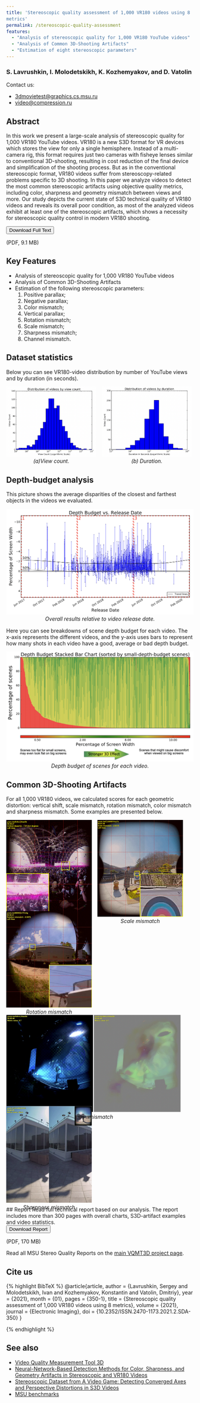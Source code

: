 ```yaml
---
title: 'Stereoscopic quality assessment of 1,000 VR180 videos using 8
metrics'
permalink: /stereoscopic-quality-assessment
features:
  - "Analysis of stereoscopic quality for 1,000 VR180 YouTube videos"
  - "Analysis of Common 3D-Shooting Artifacts"
  - "Estimation of eight stereoscopic parameters"
---
```


### S. Lavrushkin, I. Molodetskikh, K. Kozhemyakov, and D. Vatolin

Contact us: 
* <3dmovietest@graphics.cs.msu.ru>
* <video@compression.ru>

## Abstract
In this work we present a large-scale analysis of stereoscopic quality for 1,000 VR180 YouTube videos. VR180 is a new S3D format for VR devices which stores the view for only
a single hemisphere. Instead of a multi-camera rig, this format requires just two cameras with fisheye lenses similar to conventional 3D-shooting, resulting in cost reduction of the final device and simplification of the shooting process. But as in the conventional stereoscopic format, VR180 videos suffer from stereoscopy-related problems specific to 3D shooting. In this paper we analyze videos to detect the most common stereoscopic artifacts using objective quality metrics, including color, sharpness and geometry mismatch between views and more. Our study depicts the current state of S3D technical quality of VR180 videos and reveals its overall poor condition, as most of the analyzed videos exhibit
at least one of the stereoscopic artifacts, which shows a necessity for stereoscopic quality control in modern VR180 shooting.

<!-- Add Download Full Text button-->
<link rel="stylesheet" href="https://cdnjs.cloudflare.com/ajax/libs/font-awesome/4.7.0/css/font-awesome.min.css">
<div>
<button class="download-button" role="button" onclick="location.href = 'https://drive.google.com/uc?id=1yZkw-BN0OeYWkZWDRNy8aGsYVBOpJuqq'"> <!-- Insert link here-->
    <i class="fa fa-download"></i>
    Download Full Text
</button>
<p class="download-button-caption">(PDF, 9.1 MB)</p>  <!-- Insert correct filesize here-->
</div>

## Key Features
* Analysis of stereoscopic quality for 1,000 VR180 YouTube videos
* Analysis of Common 3D-Shooting Artifacts
* Estimation of the following stereoscopic parameters:
    1. Positive parallax;
    2. Negative parallax;
    3. Color mismatch;
    4. Vertical parallax;
    5. Rotation mismatch;
    6. Scale mismatch;
    7. Sharpness mismatch;
    8. Channel mismatch.
<!-- 
Main part of the page
 -->

<style>
    .examples {
        display: flex;
        flex-wrap: wrap;
        gap: 15px;
        margin-bottom: 15px;
    }

    .small-example {
        text-align: center;
        width:230px;
        height: 230px;
    }
    .color-example{
        text-align: center;
        width:470px;
        height: 230px;
    }
    .sharp-example{
        text-align: center;
        width:230px;
        height: 220px;
    }
    .example {
        text-align: center;
    }
    .big-example {
        text-align: center;
        margin-bottom: 15px;
    }

    @media (min-width: 450px) {
        .example {
            max-width: calc(50% - 10px);
        }
    }
</style>

## Dataset statistics
Below you can see VR180-video distribution by number of YouTube views and by duration (in seconds).

<div class="examples">
    <div class="example">
        <img src="/assets/img/papers/stereoscopic-quality-assessment/pic1.png" alt="distribution of videos by view count"/><br>
        <i>(a)View count.</i>
    </div>
    <div class="example">
        <img src="/assets/img/papers/stereoscopic-quality-assessment/pic2.png" alt="distribution of videos by duration"/><br>
        <i>(b) Duration.</i>
    </div>
</div>

## Depth-budget analysis
This picture shows the average disparities of the closest and farthest objects in the videos we evaluated.
<div class="big-example">
    <img src="/assets/img/papers/stereoscopic-quality-assessment/pic3.png" alt="The average disparities of the closest and farthest objects">
    <i>Overall results relative to video release date.</i>
</div>

Here you can see breakdowns of scene depth budget for each video. The x-axis represents the different videos, and the y-axis uses bars to represent how many shots in each video have a good, average or bad depth budget.
<div class="big-example">
    <img src="/assets/img/papers/stereoscopic-quality-assessment/pic4.png" alt="Depth budget of scenes for each video.">
    <i>Depth budget of scenes for each video.</i>
</div>

## Common 3D-Shooting Artifacts
For all 1,000 VR180 videos, we calculated scores for each
geometric distortion: vertical shift, scale mismatch, rotation mismatch, color mismatch and sharpness mismatch. Some examples are presented below.
<div class="examples">
    <div class="small-example">
        <img src="/assets/img/papers/stereoscopic-quality-assessment/vertical-parallax.gif" alt="vertical-parallax"/><br>
        <i>Vertical parallax</i>
    </div>
    <div class="small-example">
        <img src="/assets/img/papers/stereoscopic-quality-assessment/scale_visual.gif" alt="dcsle-mismatch"/><br>
        <i>Scale mismatch</i>
    </div>
    <div class="small-example">
        <img src="/assets/img/papers/stereoscopic-quality-assessment/rotation.gif" alt="rotation-mismatch"/><br>
        <i>Rotation mismatch</i>
    </div>
</div>
 <br><br>

<div class="examples">
    <div class="color-example">
        <img src="/assets/img/papers/stereoscopic-quality-assessment/pic20.png" alt="color-mismatch"/><br>
        <i>Color mismatch</i>
    </div>
    <div class="sharp-example">
        <img src="/assets/img/papers/stereoscopic-quality-assessment/pic21.png" alt="(sharpness-mismatch"/><br>
        <i>Sharpness mismatch</i>
    </div>
</div>
<br><br>
## Report
Read full technical report based on our analysis. The report includes more than 300 pages with overall charts, S3D-artifact examples and video statistics.

<link rel="stylesheet" href="https://cdnjs.cloudflare.com/ajax/libs/font-awesome/4.7.0/css/font-awesome.min.css">
<div>
<button class="download-button" role="button" onclick="location.href = 'https://storage.videoprocessing.ai/vqmt3d/pdf/VQMT3D-film-test-report12.pdf'"> <!-- Insert link here-->
    <i class="fa fa-download"></i>
    Download Report
</button>
<p class="download-button-caption">(PDF, 170 MB)</p>  <!-- Insert correct filesize here-->
</div>

Read all MSU Stereo Quality Reports on the [main VQMT3D project page](https://videoprocessing.ai/stereo_quality/reports/).

## Cite us
{% highlight BibTeX %}
@article{article,
author = {Lavrushkin, Sergey and Molodetskikh, Ivan and Kozhemyakov, Konstantin and Vatolin, Dmitriy},
year = {2021},
month = {01},
pages = {350-1},
title = {Stereoscopic quality assessment of 1,000 VR180 videos using 8 metrics},
volume = {2021},
journal = {Electronic Imaging},
doi = {10.2352/ISSN.2470-1173.2021.2.SDA-350}
}

{% endhighlight %}

## See also 
* [Video Quality Measurement Tool 3D](https://videoprocessing.ai/stereo_quality/)
* [Neural-Network-Based Detection Methods for Color, Sharpness, and Geometry Artifacts in Stereoscopic and VR180 Videos](https://ieeexplore.ieee.org/document/9376385) 
* [Stereoscopic Dataset from A Video Game: Detecting Converged Axes and Perspective Distortions in S3D Videos](https://ieeexplore.ieee.org/document/9376375)
* [MSU benchmarks](https://videoprocessing.ai/benchmarks/)
